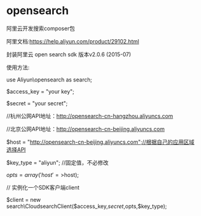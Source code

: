 # opensearch

阿里云开发搜索composer包

阿里文档:https://help.aliyun.com/product/29102.html

封装阿里云 open search sdk 版本v2.0.6 (2015-07)

使用方法:


use Aliyun\opensearch as search;



$access_key = "your key";

$secret = "your secret";

//杭州公网API地址：http://opensearch-cn-hangzhou.aliyuncs.com

//北京公网API地址：http://opensearch-cn-beijing.aliyuncs.com 

$host = "http://opensearch-cn-beijing.aliyuncs.com";//根据自己的应用区域选择API

$key_type = "aliyun";  //固定值，不必修改

$opts = array('host'=>$host);



// 实例化一个SDK客户端client

$client = new search\CloudsearchClient($access_key,$secret,$opts,$key_type);
